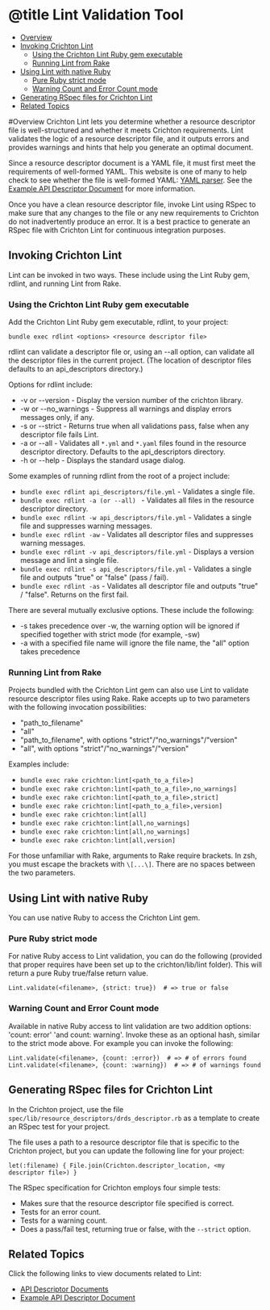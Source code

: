 # @title Lint Validation Tool

- [Overview](#overview)
 - [Invoking Crichton Lint](#invoking-crichton-lint)
    - [Using the Crichton Lint Ruby gem executable](#using-the-crichton-lint-ruby-gem-executable)
    - [Running Lint from Rake](#running-lint-from-rake)
 - [Using Lint with native Ruby](#using-lint-with-native-ruby)
    - [Pure Ruby strict mode](#pure-ruby-strict-mode)
    - [Warning Count and Error Count mode](#warning-count-and-error-count-mode)
 - [Generating RSpec files for Crichton Lint](#generating-rspec-files-for-crichton-lint)
 - [Related Topics](#related-topics)

#Overview
Crichton Lint lets you determine whether a resource descriptor file is well-structured and whether it meets Crichton 
requirements. Lint validates the logic of a resource descriptor file, and it outputs errors and provides warnings and 
hints that help you generate an optimal document.

Since a resource descriptor document is a YAML file, it must first meet the requirements of well-formed YAML. This 
website is one of many to help check to see whether the file is well-formed 
YAML: [YAML parser](http://yaml-online-parser.appspot.com/). 
See the [Example API Descriptor Document](../spec/fixtures/resource_descriptors/drds_descriptor_v1.yml) for more 
information.

Once you have a clean resource descriptor file, invoke Lint using RSpec to make sure that any changes to the file or 
any new requirements to Crichton do not inadvertently produce an error. It is a best practice to generate an RSpec 
file with Crichton Lint for continuous integration purposes.

## Invoking Crichton Lint
Lint can be invoked in two ways. These include using the Lint Ruby gem, rdlint, and running Lint from Rake.

### Using the Crichton Lint Ruby gem executable

Add the Crichton Lint Ruby gem executable, rdlint, to your project:

    bundle exec rdlint <options> <resource descriptor file>

rdlint can validate a descriptor file or, using an --all option, can validate all the descriptor files in the current 
project. (The location of descriptor files defaults to an api_descriptors directory.)

Options for rdlint include:

- -v or --version - Display the version number of the crichton library.
- -w or --no_warnings - Suppress all warnings and display errors messages only, if any.
- -s or --strict - Returns true when all validations pass, false when any descriptor file fails Lint.
- -a or --all - Validates all `*.yml` and `*.yaml` files found in the resource descriptor directory. Defaults to the 
api_descriptors directory.
- -h or --help - Displays the standard usage dialog.

Some examples of running rdlint from the root of a project include:

- `bundle exec rdlint api_descriptors/file.yml` - Validates a single file.
- `bundle exec rdlint -a (or --all) ` - Validates all files in the resource descriptor directory.
- `bundle exec rdlint -w api_descriptors/file.yml` - Validates a single file and suppresses warning messages.
- `bundle exec rdlint -aw` - Validates all descriptor files and suppresses warning messages.
- `bundle exec rdlint -v api_descriptors/file.yml` - Displays a version message and lint a single file.
- `bundle exec rdlint -s api_descriptors/file.yml` - Validates a single file and outputs "true" or "false" (pass / fail).
- `bundle exec rdlint -as` - Validates all descriptor file and outputs "true" / "false". Returns on the first fail.

There are several mutually exclusive options. These include the following:
- -s takes precedence over -w, the warning option will be ignored if specified together with strict mode (for example, -sw)
- -a with a specified file name will ignore the file name, the "all" option takes precedence

### Running Lint from Rake

Projects bundled with the Crichton Lint gem can also use Lint to validate resource descriptor files using Rake. Rake 
accepts up to two parameters with the following invocation possibilities:

- "path_to_filename"
- "all"
- "path_to_filename", with options "strict"/"no_warnings"/"version"
- "all", with options "strict"/"no_warnings"/"version"

Examples include:

- `bundle exec rake crichton:lint[<path_to_a_file>]`
- `bundle exec rake crichton:lint[<path_to_a_file>,no_warnings]`
- `bundle exec rake crichton:lint[<path_to_a_file>,strict]`
- `bundle exec rake crichton:lint[<path_to_a_file>,version]`
- `bundle exec rake crichton:lint[all]`
- `bundle exec rake crichton:lint[all,no_warnings]`
- `bundle exec rake crichton:lint[all,no_warnings]`
- `bundle exec rake crichton:lint[all,version]`

For those unfamiliar with Rake, arguments to Rake require brackets. In zsh, you must escape the brackets with `\[...\]`. 
There are no spaces between the two parameters.

## Using Lint with native Ruby
You can use native Ruby to access the Crichton Lint gem.

### Pure Ruby strict mode
For native Ruby access to Lint validation, you can do the following (provided that proper requires have been set up to 
the crichton/lib/lint folder). This will return a pure Ruby true/false return value.

    Lint.validate(<filename>, {strict: true})  # => true or false

### Warning Count and Error Count mode

Available in native Ruby access to lint validation are two addition options: 'count: error' 'and count: warning'. 
Invoke these as an optional hash, similar to the strict mode above. For example you can invoke the following:

    Lint.validate(<filename>, {count: :error})  # => # of errors found
    Lint.validate(<filename>, {count: :warning})  # => # of warnings found

## Generating RSpec files for Crichton Lint

In the Crichton project, use the file `spec/lib/resource_descriptors/drds_descriptor.rb` as a template to create an 
RSpec test for your project.

The file uses a path to a resource descriptor file that is specific to the Crichton project, but you can update the
following line for your project:

    let(:filename) { File.join(Crichton.descriptor_location, <my descriptor file>) }

The RSpec specification for Crichton employs four simple tests:

- Makes sure that the resource descriptor file specified is correct.
- Tests for an error count.
- Tests for a warning count.
- Does a pass/fail test, returning true or false, with the `--strict` option.

## Related Topics
Click the following links to view documents related to Lint:

* [API Descriptor Documents](api_descriptor_documents)
* [Example API Descriptor Document](../spec/fixtures/resource_descriptors/drds_descriptor_v1.yml)
